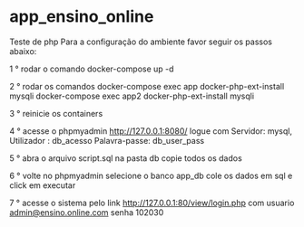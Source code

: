 # app_ensino_online
 Teste de php
Para a configuração do ambiente favor seguir os passos abaixo:

1 ° rodar o comando docker-compose up -d

2 ° rodar os comandos 
    docker-compose exec app docker-php-ext-install mysqli
    docker-compose exec app2 docker-php-ext-install mysqli
    
3 ° reinicie os containers

4 ° acesse o phpmyadmin http://127.0.0.1:8080/ logue com 
    Servidor:      mysql,
    Utilizador :   db_acesso
    Palavra-passe: db_user_pass
    
5 ° abra o arquivo script.sql na pasta db copie todos os dados

6 ° volte no phpmyadmin selecione o banco app_db cole os dados em sql e click em executar 

7 ° acesse o sistema pelo link http://127.0.0.1:80/view/login.php com usuario admin@ensino.online.com senha 102030

